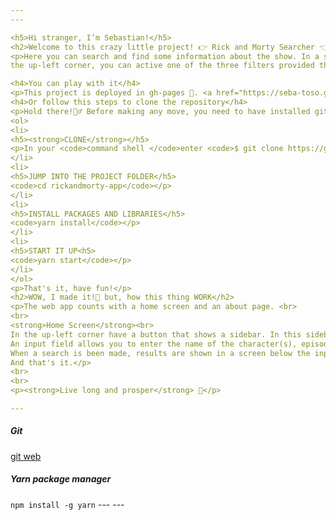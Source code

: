 ```yaml
---
---

<h5>Hi stranger, I’m Sebastian!</h5>
<h2>Welcome to this crazy little project! 👉 Rick and Morty Searcher 👈</h2>
<p>Here you can search and find some information about the show. In a sidebar displayed by clicking or pressing a button in
the up-left corner, you can active one of the three filters provided that will let you search by characters, locations or episodes. All information can be obtained by entering the name in the input field according to the active filter.</p>

<h4>You can play with it</h4>
<p>This project is deployed in gh-pages 🙌. <a href="https://seba-toso.github.io/rickandmorty-app/" title="https://seba-toso.github.io/rickandmorty-app/">Here</a></p>
<h4>Or follow this steps to clone the repository</h4>
<p>Hold there!👮‍♂️ Before making any move, you need to have installed git and yarn package manager in your PC.<em>(Have the links at the end)</em>
<ol>
<li>
<h5><strong>CLONE</strong></h5>
<p>In your <code>command shell </code>enter <code>$ git clone https://github.com/Seba-Toso/rickandmorty-app.git</code> and then press ENTER.</p>
</li>
<li>
<h5>JUMP INTO THE PROJECT FOLDER</h5>
<code>cd rickandmorty-app</code></p>
</li>
<li>
<h5>INSTALL PACKAGES AND LIBRARIES</h5>
<code>yarn install</code></p>
</li>
<li>
<h5>START IT UP<h5>
<code>yarn start</code></p>
</li>
</ol>
<p>That's it, have fun!</p>
<h2>WOW, I made it!🤯 but, how this thing WORK</h2>
<p>The web app counts with a home screen and an about page. <br>
<br>
<strong>Home Screen</strong><br>
In the up-left corner have a button that shows a sidebar. In this sidebar you can choose a filter for your searches and go to the about page.<br>
An input field allows you to enter the name of the character(s), episode(s) or dimension(s) that you want to find. Next to this field, have a start search button and a clear all button that will put all like new.<br>
When a search is been made, results are shown in a screen below the input field and they are diplayed in cards. Those Cards are clickables and will show you more detail information!.<br>
And that's it.</p>
<br>
<br>
<p><strong>Live long and prosper</strong> 🖖</p>

---
```

<h5>Git</h5>
<a href="https://git-scm.com/downloads" title="https://git-scm.com/downloads">git web</a> 
<h5>Yarn package manager</h5>
<code>npm install -g yarn</code>
---
---
